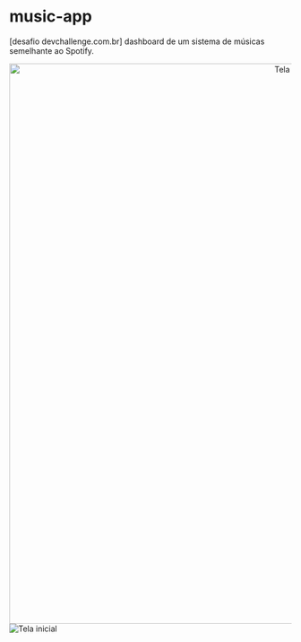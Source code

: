 # music-app
[desafio devchallenge.com.br] dashboard de um sistema de músicas semelhante ao Spotify.
<br />
<p align="center">
    <img src="https://user-images.githubusercontent.com/58775986/146478067-1e5f5dbc-3d16-4a45-adba-f5cae60eed50.png" alt="Tela inicial" width="1000">
    <img  align="left" src="https://user-images.githubusercontent.com/58775986/146542747-a8db3671-b294-4c16-b594-ec905dd9851a.png" alt="Tela inicial">
    
<p align="center">
    


